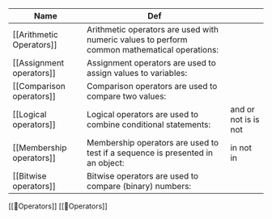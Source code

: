 
| Name                      | Def                                                                                          | |
|---------------------------|----------------------------------------------------------------------------------------------|----|
|  [[Arithmetic Operators]] | Arithmetic operators are used with numeric values to perform common mathematical operations: |
| [[Assignment operators]]  | Assignment operators are used to assign values to variables:                                 | |
| [[Comparison operators]]  | Comparison operators are used to compare two values:                                         | |
| [[Logical operators]]     | Logical operators are used to combine conditional statements:                                |and or not is is not |
| [[Membership operators]]  | Membership operators are used to test if a sequence is presented in an object:               |in not in |
| [[Bitwise operators]]     | Bitwise operators are used to compare (binary) numbers:                                      | |


[[🐍Operators]]
[[📜Operators]]
